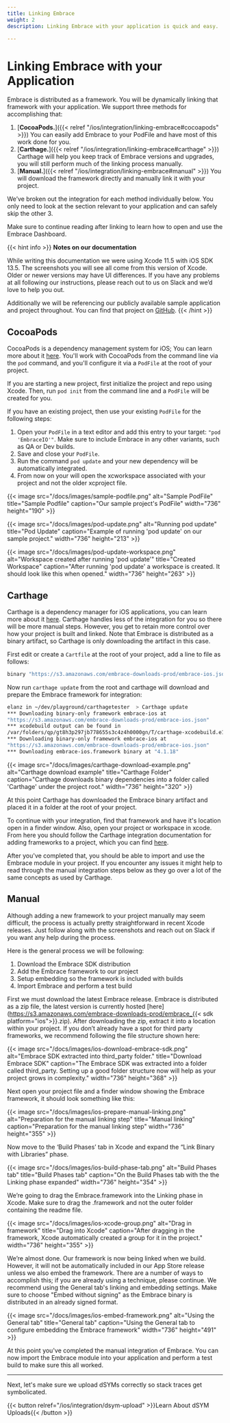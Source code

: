 ```yaml
---
title: Linking Embrace
weight: 2
description: Linking Embrace with your application is quick and easy.

---
```

# Linking Embrace with your Application

Embrace is distributed as a framework.
You will be dynamically linking that framework with your application.
We support three methods for accomplishing that:

1. [**CocoaPods.**]({{< relref "/ios/integration/linking-embrace#cocoapods" >}}) You can easily add Embrace to your PodFile and have most of this work done for you.
1. [**Carthage.**]({{< relref "/ios/integration/linking-embrace#carthage" >}}) Carthage will help you keep track of Embrace versions and upgrades, you will still perform much of the linking process manually.
1. [**Manual.**]({{< relref "/ios/integration/linking-embrace#manual" >}}) You will download the framework directly and manually link it with your project.

We’ve broken out the integration for each method individually below.
You only need to look at the section relevant to your application and can safely skip the other 3.  

Make sure to continue reading after linking to learn how to open and use the Embrace Dashboard.

{{< hint info >}}
**Notes on our documentation**

While writing this documentation we were using Xcode 11.5 with iOS SDK 13.5.
The screenshots you will see all come from this version of Xcode.  Older or
newer versions may have UI differences.  If you have any problems at all
following our instructions, please reach out to us on Slack and we’d love to
help you out.

Additionally we will be referencing our publicly available sample application
and project throughout. You can find that project on [GitHub](https://github.com/embrace-io/embrace-demo-apps/tree/master/sample_integration).
{{< /hint >}}



## CocoaPods

CocoaPods is a dependency management system for iOS; You can learn more about it
[here](https://cocoapods.org). You'll work with CocoaPods from the command line via
the `pod` command, and you'll configure it via a `PodFile` at the root of your
project.

If you are starting a new project, first initialize the project and repo using
Xcode. Then, run `pod init` from the command line and a `PodFile` will be created
for you.

If you have an existing project, then use your existing `PodFile` for the
following steps:


1. Open your `PodFile` in a text editor and add this entry to your target: `"pod 'EmbraceIO'"`. Make sure to include Embrace in any other variants, such as QA or Dev builds.
1. Save and close your `PodFile`.
1. Run the command `pod update` and your new dependency will be automatically integrated.
1. From now on your will open the xcworkspace associated with your project and not the older xcproject file.

[comment]: # (TODO: Make these into amp images)
{{< image src="/docs/images/sample-podfile.png" alt="Sample PodFile" title="Sample Podfile" caption="Our sample project's PodFile" width="736" height="190" >}}

{{< image src="/docs/images/pod-update.png" alt="Running pod update" title="Pod Update" caption="Example of running 'pod update' on our sample project." width="736" height="213" >}}

{{< image src="/docs/images/pod-update-workspace.png" alt="Workspace created after running 'pod update'" title="Created Workspace" caption="After running 'pod update' a workspace is created. It should look like this when opened." width="736" height="263" >}}


## Carthage

Carthage is a dependency manager for iOS applications, you can learn more about
it [here](https://github.com/Carthage/Carthage). Carthage handles less of the
integration for you so there will be more manual steps. However, you get to
retain more control over how your project is built and linked. Note that
Embrace is distributed as a binary artifact, so Carthage is only downloading the
artifact in this case.


First edit or create a `Cartfile` at the root of your project, add a line to file
as follows:
```sh
binary "https://s3.amazonaws.com/embrace-downloads-prod/embrace-ios.json"
```


Now run `carthage update` from the root and carthage will download and prepare
the Embrace framework for integration:

```sh
elanz in ~/dev/playground/carthagetester  > Carthage update
*** Downloading binary-only framework embrace-ios at
"https://s3.amazonaws.com/embrace-downloads-prod/embrace-ios.json"
*** xcodebuild output can be found in
/var/folders/qp/gt8h3p297jb778655s3c4z4h0000gn/T/carthage-xcodebuild.e1oenh.log
*** Downloading binary-only framework embrace-ios at
"https://s3.amazonaws.com/embrace-downloads-prod/embrace-ios.json"
*** Downloading embrace-ios.framework binary at "4.1.18"
```

{{< image src="/docs/images/carthage-download-example.png" alt="Carthage download example" title="Carthage Folder" caption="Carthage downloads binary dependencies into a folder called 'Carthage' under the project root." width="736" height="320" >}}


At this point Carthage has downloaded the Embrace binary artifact and placed it
in a folder at the root of your project.  

To continue with your integration, find that framework and have it's location
open in a finder window. Also, open your project or workspace in xcode. From
here you should follow the Carthage integration documentation for adding
frameworks to a project, which you can find [here](https://github.com/Carthage/Carthage#if-youre-building-for-ios-tvos-or-watchos).

After you've completed that, you should be able to import and use the Embrace
module in your project. If you encounter any issues it might help to read
through the manual integration steps below as they go over a lot of the same
concepts as used by Carthage.
 

## Manual

Although adding a new framework to your project manually may seem difficult, the process
is actually pretty straightforward in recent Xcode releases. Just follow along 
with the screenshots and reach out on Slack if you want any help during the process.

Here is the general process we will be following:

1. Download the Embrace SDK distribution
1. Add the Embrace framework to our project
1. Setup embedding so the framework is included with builds
1. Import Embrace and perform a test build

First we must download the latest Embrace release. Embrace is distributed as a
zip file, the latest version is currently hosted [here](https://s3.amazonaws.com/embrace-downloads-prod/embrace_{{< sdk platform="ios">}}.zip).
After downloading the zip, extract it into a location within your project. If you
don’t already have a spot for third party frameworks, we recommend following the
file structure shown here:

{{< image src="/docs/images/ios-download-embrace-sdk.png" alt="Embrace SDK extracted into third_party folder."
title="Download Embrace SDK" caption="The Embrace SDK was extracted into a folder called third_party. Setting up a good folder structure now will help as your project grows in complexity." width="736" height="368" >}}

Next open your project file and a finder window showing the Embrace framework,
it should look something like this:

{{< image src="/docs/images/ios-prepare-manual-linking.png" alt="Preparation for the manual linking step" title="Manual linking" caption="Preparation for the manual linking step" width="736" height="355" >}}

Now move to the ‘Build Phases’ tab in Xcode and expand the “Link Binary with
Libraries” phase.

{{< image src="/docs/images/ios-build-phase-tab.png" alt="Build Phases tab" title="Build Phases tab" caption="On the Build Phases tab with the the Linking phase expanded" width="736" height="354" >}}

We’re going to drag the Embrace.framework into the Linking phase in Xcode. Make
sure to drag the .framework and not the outer folder containing the readme file.

{{< image src="/docs/images/ios-xcode-group.png" alt="Drag in framework" title="Drag into Xcode" caption="After dragging in the framework, Xcode automatically created a group for it in the project." width="736" height="355" >}}

We’re almost done. Our framework is now being linked when we build. However, it
will not be automatically included in our App Store release unless we also embed
the framework. There are a number of ways to accomplish this; if you are already
using a technique, please continue. We recommend using the General tab's linking
and embedding settings. Make sure to choose "Embed without signing" as the
Embrace binary is distributed in an already signed format.

{{< image src="/docs/images/ios-embed-framework.png" alt="Using the General tab" title="General tab" caption="Using the General tab to configure embedding the Embrace framework" width="736" height="491" >}}

At this point you've completed the manual integration of Embrace. You can now
import the Embrace module into your application and perform a test build to make
sure this all worked.

---

Next, let's make sure we upload dSYMs correctly so stack traces get
symbolicated.

{{< button relref="/ios/integration/dsym-upload" >}}Learn About dSYM Uploads{{< /button >}}
